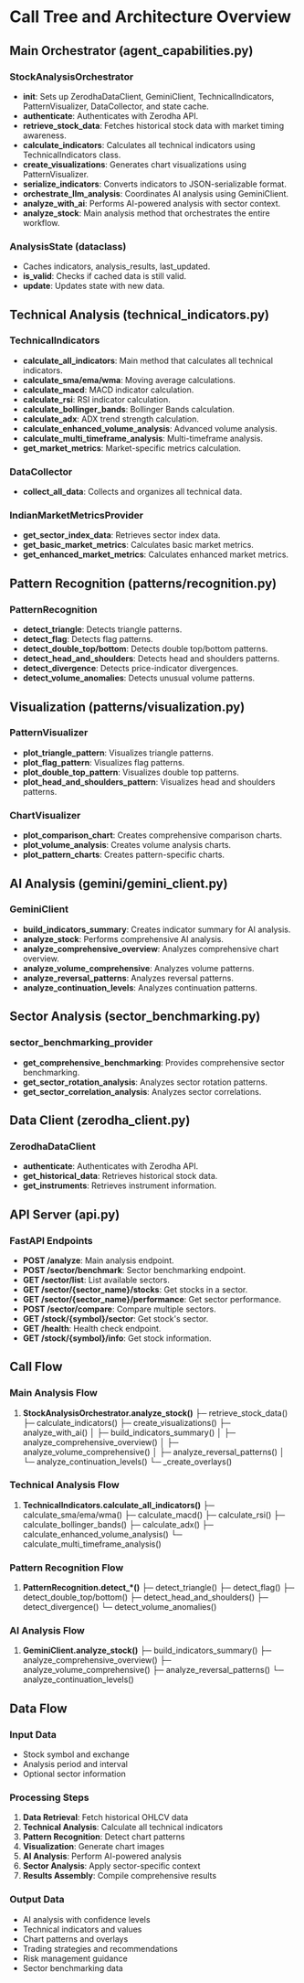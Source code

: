 # Call Tree and Architecture Overview

## Main Orchestrator (agent_capabilities.py)

### StockAnalysisOrchestrator
- **__init__**: Sets up ZerodhaDataClient, GeminiClient, TechnicalIndicators, PatternVisualizer, DataCollector, and state cache.
- **authenticate**: Authenticates with Zerodha API.
- **retrieve_stock_data**: Fetches historical stock data with market timing awareness.
- **calculate_indicators**: Calculates all technical indicators using TechnicalIndicators class.
- **create_visualizations**: Generates chart visualizations using PatternVisualizer.
- **serialize_indicators**: Converts indicators to JSON-serializable format.
- **orchestrate_llm_analysis**: Coordinates AI analysis using GeminiClient.
- **analyze_with_ai**: Performs AI-powered analysis with sector context.
- **analyze_stock**: Main analysis method that orchestrates the entire workflow.

### AnalysisState (dataclass)
- Caches indicators, analysis_results, last_updated.
- **is_valid**: Checks if cached data is still valid.
- **update**: Updates state with new data.

## Technical Analysis (technical_indicators.py)

### TechnicalIndicators
- **calculate_all_indicators**: Main method that calculates all technical indicators.
- **calculate_sma/ema/wma**: Moving average calculations.
- **calculate_macd**: MACD indicator calculation.
- **calculate_rsi**: RSI indicator calculation.
- **calculate_bollinger_bands**: Bollinger Bands calculation.
- **calculate_adx**: ADX trend strength calculation.
- **calculate_enhanced_volume_analysis**: Advanced volume analysis.
- **calculate_multi_timeframe_analysis**: Multi-timeframe analysis.
- **get_market_metrics**: Market-specific metrics calculation.

### DataCollector
- **collect_all_data**: Collects and organizes all technical data.

### IndianMarketMetricsProvider
- **get_sector_index_data**: Retrieves sector index data.
- **get_basic_market_metrics**: Calculates basic market metrics.
- **get_enhanced_market_metrics**: Calculates enhanced market metrics.

## Pattern Recognition (patterns/recognition.py)

### PatternRecognition
- **detect_triangle**: Detects triangle patterns.
- **detect_flag**: Detects flag patterns.
- **detect_double_top/bottom**: Detects double top/bottom patterns.
- **detect_head_and_shoulders**: Detects head and shoulders patterns.
- **detect_divergence**: Detects price-indicator divergences.
- **detect_volume_anomalies**: Detects unusual volume patterns.

## Visualization (patterns/visualization.py)

### PatternVisualizer
- **plot_triangle_pattern**: Visualizes triangle patterns.
- **plot_flag_pattern**: Visualizes flag patterns.
- **plot_double_top_pattern**: Visualizes double top patterns.
- **plot_head_and_shoulders_pattern**: Visualizes head and shoulders patterns.

### ChartVisualizer
- **plot_comparison_chart**: Creates comprehensive comparison charts.
- **plot_volume_analysis**: Creates volume analysis charts.
- **plot_pattern_charts**: Creates pattern-specific charts.

## AI Analysis (gemini/gemini_client.py)

### GeminiClient
- **build_indicators_summary**: Creates indicator summary for AI analysis.
- **analyze_stock**: Performs comprehensive AI analysis.
- **analyze_comprehensive_overview**: Analyzes comprehensive chart overview.
- **analyze_volume_comprehensive**: Analyzes volume patterns.
- **analyze_reversal_patterns**: Analyzes reversal patterns.
- **analyze_continuation_levels**: Analyzes continuation patterns.

## Sector Analysis (sector_benchmarking.py)

### sector_benchmarking_provider
- **get_comprehensive_benchmarking**: Provides comprehensive sector benchmarking.
- **get_sector_rotation_analysis**: Analyzes sector rotation patterns.
- **get_sector_correlation_analysis**: Analyzes sector correlations.

## Data Client (zerodha_client.py)

### ZerodhaDataClient
- **authenticate**: Authenticates with Zerodha API.
- **get_historical_data**: Retrieves historical stock data.
- **get_instruments**: Retrieves instrument information.

## API Server (api.py)

### FastAPI Endpoints
- **POST /analyze**: Main analysis endpoint.
- **POST /sector/benchmark**: Sector benchmarking endpoint.
- **GET /sector/list**: List available sectors.
- **GET /sector/{sector_name}/stocks**: Get stocks in a sector.
- **GET /sector/{sector_name}/performance**: Get sector performance.
- **POST /sector/compare**: Compare multiple sectors.
- **GET /stock/{symbol}/sector**: Get stock's sector.
- **GET /health**: Health check endpoint.
- **GET /stock/{symbol}/info**: Get stock information.

## Call Flow

### Main Analysis Flow
1. **StockAnalysisOrchestrator.analyze_stock()**
   ├─ retrieve_stock_data()
   ├─ calculate_indicators()
   ├─ create_visualizations()
   ├─ analyze_with_ai()
   │  ├─ build_indicators_summary()
   │  ├─ analyze_comprehensive_overview()
   │  ├─ analyze_volume_comprehensive()
   │  ├─ analyze_reversal_patterns()
   │  └─ analyze_continuation_levels()
   └─ _create_overlays()

### Technical Analysis Flow
1. **TechnicalIndicators.calculate_all_indicators()**
   ├─ calculate_sma/ema/wma()
   ├─ calculate_macd()
   ├─ calculate_rsi()
   ├─ calculate_bollinger_bands()
   ├─ calculate_adx()
   ├─ calculate_enhanced_volume_analysis()
   └─ calculate_multi_timeframe_analysis()

### Pattern Recognition Flow
1. **PatternRecognition.detect_*()**
   ├─ detect_triangle()
   ├─ detect_flag()
   ├─ detect_double_top/bottom()
   ├─ detect_head_and_shoulders()
   ├─ detect_divergence()
   └─ detect_volume_anomalies()

### AI Analysis Flow
1. **GeminiClient.analyze_stock()**
   ├─ build_indicators_summary()
   ├─ analyze_comprehensive_overview()
   ├─ analyze_volume_comprehensive()
   ├─ analyze_reversal_patterns()
   └─ analyze_continuation_levels()

## Data Flow

### Input Data
- Stock symbol and exchange
- Analysis period and interval
- Optional sector information

### Processing Steps
1. **Data Retrieval**: Fetch historical OHLCV data
2. **Technical Analysis**: Calculate all technical indicators
3. **Pattern Recognition**: Detect chart patterns
4. **Visualization**: Generate chart images
5. **AI Analysis**: Perform AI-powered analysis
6. **Sector Analysis**: Apply sector-specific context
7. **Results Assembly**: Compile comprehensive results

### Output Data
- AI analysis with confidence levels
- Technical indicators and values
- Chart patterns and overlays
- Trading strategies and recommendations
- Risk management guidance
- Sector benchmarking data